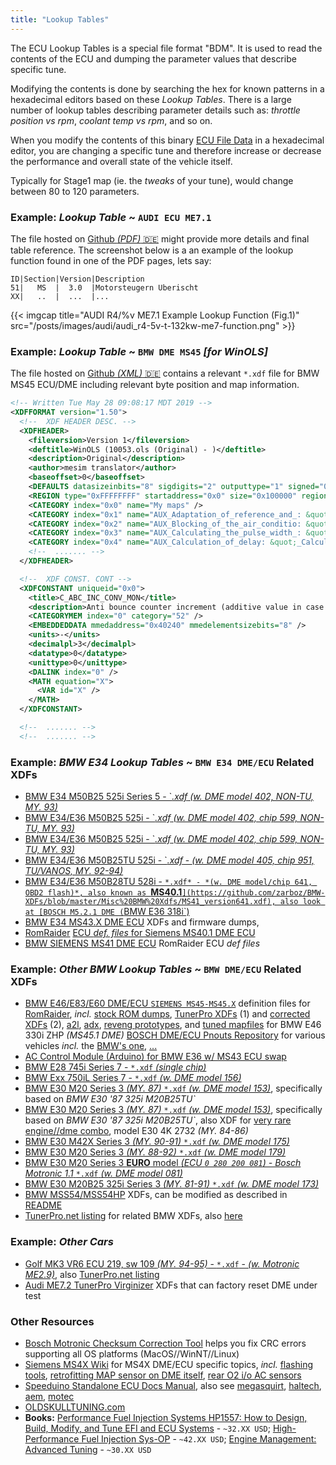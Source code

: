 ```yaml
---
title: "Lookup Tables"
---
```


The ECU Lookup Tables is a special file format "BDM". It is used to read the contents of the ECU and dumping the parameter values that describe specific tune.

Modifying the contents is done by searching the hex for known patterns in a hexadecimal editors based on these *Lookup Tables*. There is a large number of lookup tables describing parameter details such as: *throttle position vs rpm*, *coolant temp vs rpm*, and so on.

When you modify the contents of this binary [ECU File Data](/ecu-file-formats) in a hexadecimal editor, you are changing a specific tune and therefore increase or decrease the performance and overall state of the vehicle itself.

Typically for Stage1 map (ie. the *tweaks* of your tune), would change between 80 to 120 parameters.

### Example: *Lookup Table* **~** `AUDI ECU ME7.1`

The file hosted on [Github *(PDF)* 🇩🇪](https://github.com/zarboz/BMW-XDFs/blob/master/Datasheets/Audi_R4-5V_T_132kW_ME7.pdf) might provide more details and final table reference. The screenshot below is a an example of the lookup function found in one of the PDF pages, lets say:

```
ID|Section|Version|Description
51|   MS  |  3.0  |Motorsteugern Uberischt
XX|   ..  |  ...  |...
```

{{< imgcap title="AUDI R4/%v ME7.1 Example Lookup Function (Fig.1)" src="/posts/images/audi/audi_r4-5v-t-132kw-me7-function.png" >}}

### Example: *Lookup Table* **~** `BMW DME MS45` *[for WinOLS]*

The file hosted on [Github *(XML)* 🇩🇪](https://raw.githubusercontent.com/zarboz/BMW-XDFs/refs/heads/master/MS45-XDF/MS45.xdf) contains a relevant `*.xdf` file for BMW MS45 ECU/DME including relevant byte position and map information.

```xml
<!-- Written Tue May 28 09:08:17 MDT 2019 -->
<XDFFORMAT version="1.50">
  <!--  XDF HEADER DESC. -->
  <XDFHEADER>
    <fileversion>Version 1</fileversion>
    <deftitle>WinOLS (10053.ols (Original) - )</deftitle>
    <description>Original</description>
    <author>mesim translator</author>
    <baseoffset>0</baseoffset>
    <DEFAULTS datasizeinbits="8" sigdigits="2" outputtype="1" signed="0" lsbfirst="1" float="0" />
    <REGION type="0xFFFFFFFF" startaddress="0x0" size="0x100000" regionflags="0x0" name="Binary File" desc="This region describes the bin file edited by this XDF" />
    <CATEGORY index="0x0" name="My maps" />
    <CATEGORY index="0x1" name="AUX_Adaptation_of_reference_and_: &quot;_Adaptation of reference and non-reference edges&quot;" />
    <CATEGORY index="0x2" name="AUX_Blocking_of_the_air_conditio: &quot;_Blocking of the air conditioner compressor&quot;" />
    <CATEGORY index="0x3" name="AUX_Calculating_the_pulse_width_: &quot;_Calculating the pulse width modulation&quot;" />
    <CATEGORY index="0x4" name="AUX_Calculation_of_delay: &quot;_Calculation of delay&quot;" />
    <!--  ....... -->
  </XDFHEADER>

  <!--  XDF CONST. CONT -->
  <XDFCONSTANT uniqueid="0x0">
    <title>C_ABC_INC_CONV_MON</title>
    <description>Anti bounce counter increment (additive value in case of ADC error)</description>
    <CATEGORYMEM index="0" category="52" />
    <EMBEDDEDDATA mmedaddress="0x40240" mmedelementsizebits="8" />
    <units>-</units>
    <decimalpl>3</decimalpl>
    <datatype>0</datatype>
    <unittype>0</unittype>
    <DALINK index="0" />
    <MATH equation="X">
      <VAR id="X" />
    </MATH>
  </XDFCONSTANT>

  <!--  ....... -->
  <!--  ....... -->
```

### Example: *BMW E34 Lookup Tables* **~** `BMW E34 DME/ECU` Related XDFs

* [BMW E34 M50B25 525i Series 5 - `*.xdf* *(w. DME model 402, NON-TU, MY. 93)*](https://github.com/zarboz/BMW-XDFs/blob/master/Misc%20BMW%20Xdfs/BMW_ecu403_soft950_M50_B25.xdf)
* [BMW E34/E36 M50B25 525i - `*.xdf* *(w. DME model 402, chip 599, NON-TU, MY. 93)*](https://github.com/zarboz/BMW-XDFs/blob/master/Misc%20BMW%20Xdfs/BMW_ecu403_soft950_M50_B25.xdf)
* [BMW E34/E36 M50B25 525i - `*.xdf* *(w. DME model 402, chip 599, NON-TU, MY. 93)*](https://github.com/zarboz/BMW-XDFs/blob/master/Misc%20BMW%20Xdfs/BMW_ecu403_soft950.xdf)
* [BMW E34/E36 M50B25TU 525i - `*.xdf* - *(w. DME model 405, chip 951, TU/VANOS, MY. 92-94)*](https://github.com/zarboz/BMW-XDFs/blob/master/Misc%20BMW%20Xdfs/BMW_dme405_soft951.xdf)
* [BMW E34/E36 M50B28TU 528i - `*.xdf* - *(w. DME model/chip 641, OBD2 flash)*, also known as `**MS40.1**`](https://github.com/zarboz/BMW-XDFs/blob/master/Misc%20BMW%20Xdfs/MS41_version641.xdf), also look at [BOSCH M5.2.1 DME (`BMW E36 318i`)](https://github.com/zarboz/M5.2.1)
* [BMW E34 MS43.X DME ECU](https://github.com/ms4x-net/ms43) XDFs and firmware dumps, 
* [RomRaider](https://github.com/RomRaider/RomRaider) [ECU *def. files* for Siemens MS40.1 DME ECU](https://github.com/ba114/Siemens-MS41)
* [BMW SIEMENS MS41 DME ECU](https://github.com/ba114/Siemens-MS41) RomRaider ECU *def files*

### Example: *Other BMW Lookup Tables* **~** `BMW DME/ECU` Related XDFs

* [BMW E46/E83/E60 DME/ECU `SIEMENS MS45-MS45.X`](https://github.com/pazi88/Siemens_ms45_RR-definitions) definition files for [RomRaider](), *incl.* [stock ROM dumps](https://github.com/pazi88/Siemens_ms45_RR-definitions/tree/master/Stock%20ROMs), [TunerPro XDFs](https://github.com/pazi88/Siemens_ms45_RR-definitions/tree/master/RR-definitions) (1) and [corrected XDFs](https://github.com/pazi88/Siemens_ms45_RR-definitions/tree/master/Other%20files/XDF%20definitions) (2), [a2l](https://github.com/pazi88/Siemens_ms45_RR-definitions/tree/master/Other%20files/A2L), [adx](https://github.com/pazi88/Siemens_ms45_RR-definitions/blob/master/Other%20files/ADX/BMW%20MS45%20-%20125000%20baud.adx), [reveng prototypes](https://github.com/pazi88/Siemens_ms45_RR-definitions/tree/master/Other%20files/MS45%20Prototypes), and [tuned mapfiles](https://github.com/rkneeshaw/MS45.1-ESS-TS2) for BMW E46 330i ZHP *(MS45.1 DME)* [BOSCH DME/ECU Pnouts Repository](https://github.com/typhoniks/Bosch-ECU-Pinout) for various vehicles *incl.* the [BMW's one](https://github.com/typhoniks/Bosch-ECU-Pinout/tree/main/Bosch%20M%205.2%20(BMW)), [...](https://github.com/typhoniks/Bosch-ECU-Pinout/tree/main/Bosch%20M%205.2.1%20(BMW))
* [AC Control Module (Arduino) for BMW E36 w/ MS43 ECU swap](https://github.com/ffrizzo/e36-can/tree/main)
* [BMW E28 745i Series 7 - `*.xdf` *(single chip)*](https://github.com/zarboz/BMW-XDFs/blob/master/Misc%20BMW%20Xdfs/745i_singleCHIP_64K.xdf)
* [BMW Exx 750iL Series 7 - `*.xdf` *(w. DME model 156)*](https://github.com/zarboz/BMW-XDFs/blob/master/Misc%20BMW%20Xdfs/750iL_156.xdf)
* [BMW E30 M20 Series 3 *(MY. 87)* `*.xdf` *(w. DME model 153)*](https://github.com/zarboz/BMW-XDFs/blob/master/Misc%20BMW%20Xdfs/BMW87_E30_153dme.xdf), specifically based on *BMW E30 '87 325i M20B25TU`*
* [BMW E30 M20 Series 3 *(MY. 87)* `*.xdf` *(w. DME model 153)*](https://github.com/zarboz/BMW-XDFs/blob/master/Misc%20BMW%20Xdfs/BMW87_E30_153dme.xdf), specifically based on *BMW E30 '87 325i M20B25TU`*, also XDF for [very rare engine//dme combo](https://github.com/zarboz/BMW-XDFs/blob/master/Misc%20BMW%20Xdfs/BMW_027_DME_E30_4K.xdf), model E30 4K 2732 *(MY. 84-86)*
* [BMW E30 M42X Series 3 *(MY. 90-91)* `*.xdf` *(w. DME model 175)*](https://github.com/zarboz/BMW-XDFs/blob/master/Misc%20BMW%20Xdfs/BMW_175_318i_soft378.xdf)
* [BMW E30 M20 Series 3 *(MY. 88-92)* `*.xdf` *(w. DME model 179)*](https://github.com/zarboz/BMW-XDFs/blob/master/Misc%20BMW%20Xdfs/BMW_DME_179.xdf)
* [BMW E30 M20 Series 3 **EURO** model *(ECU `0 280 200 081`) - Bosch Motronic 1.1* `*.xdf` *(w. DME model 081)*](https://github.com/zarboz/BMW-XDFs/blob/master/Misc%20BMW%20Xdfs/BMW_DME_179.xdf)
* [BMW E30 M20B25 325i Series 3 *(MY. 81-91)* `*.xdf` *(w. DME model 173)*](https://github.com/zarboz/BMW-XDFs/blob/master/Misc%20BMW%20Xdfs/BMW_M20B25_ecu173_sw705.xdf)
* [BMW MSS54/MSS54HP](https://github.com/saildot4k/MSS54-XDFs) XDFs, can be modified as described in [README](https://github.com/saildot4k/MSS54-XDFs?tab=readme-ov-file#mss54-xdfs)
* [TunerPro.net listing](https://www.tunerpro.net/downloadBinDefs.htm#BMW) for related BMW XDFs, also [here](https://www.tunerpro.net/download/bins/BMW/)



### Example: *Other Cars*

* [Golf MK3 VR6 ECU 219, sw 109 *(MY. 94-95)* - `*.xdf` - *(w. Motronic ME2.9)*](https://github.com/zarboz/BMW-XDFs/blob/master/Misc%20BMW%20Xdfs/Golf_VR6_0261203219_soft109.xdf), also [TunerPro.net listing](https://www.tunerpro.net/downloadBinDefs.htm#VW)
* [Audi ME7.2 TunerPro Virginizer](https://github.com/zarboz/Me72-Virginizer) XDFs that can factory reset DME under test

### Other Resources

* [Bosch Motronic Checksum Correction Tool](https://github.com/matiss/motronic-checksum) helps you fix CRC errors supporting all OS platforms (MacOS//WinNT//Linux)
* [Siemens MS4X Wiki](https://www.ms4x.net/index.php?title=Main_Page) for MS4X DME/ECU specific topics, *incl.* [flashing tools](https://www.ms4x.net/index.php?title=Flashing_Tools), [retrofitting MAP sensor on DME itself](https://www.ms4x.net/index.php?title=Siemens_MS43_Retrofit_MAP_Sensor), [rear O2 i/o AC sensors](https://www.ms4x.net/index.php?title=Use_Rear_O2_Inputs_For_Analog_Sensors)
* [Speeduino Standalone ECU Docs Manual](https://wiki.speeduino.com/en/home), also see [megasquirt](https://megasquirt.info/), [haltech](https://www.haltech.com/), [aem](https://www.aemelectronics.com/?q=products/programmable-engine-management-systems), [motec](https://www.motec.com.au/)
* [OLDSKULLTUNING.com](https://oldskulltuning.com/)
* **Books:** [Performance Fuel Injection Systems HP1557: How to Design, Build, Modify, and Tune EFI and ECU Systems](https://www.amazon.com/dp/1557885575) - `~32.XX USD`; [High-Performance Fuel Injection Sys-OP](https://www.amazon.com/High-Perf-Fuel-Injection-Systems-Banish/dp/1932494901/ref=pd_sim_14_2?_encoding=UTF8&psc=1&refRID=E8GE9XS0TJKATGJC3GBD) - `~42.XX USD`; [Engine Management: Advanced Tuning](https://www.amazon.com/Engine-Management-Advanced-Greg-Banish/dp/1932494421/ref=pd_sim_14_1?_encoding=UTF8&psc=1&refRID=E8GE9XS0TJKATGJC3GBD) - `~30.XX USD`